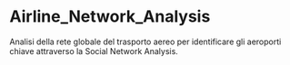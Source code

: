 # Airline_Network_Analysis
Analisi della rete globale del trasporto aereo per identificare gli aeroporti chiave attraverso la Social Network Analysis.
